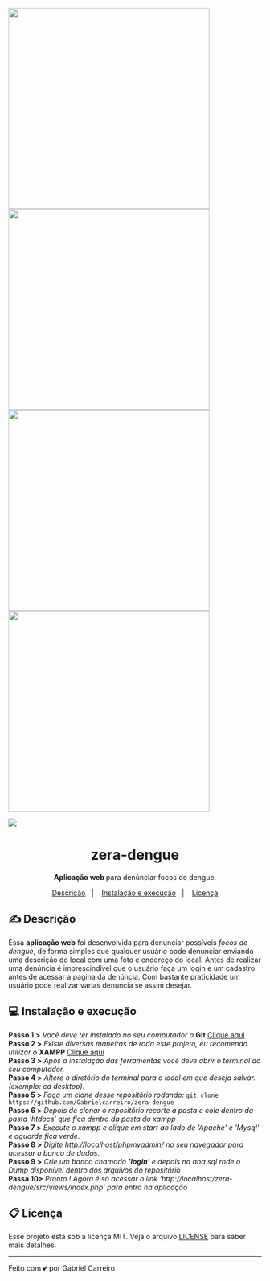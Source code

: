 <img src="https://i.imgur.com/FGh1Cap.png" width="400"> <img src="https://i.imgur.com/LYoeeFX.png" width="400">
<img src="https://i.imgur.com/SzDwsHF.png" width="400"> <img src="https://i.imgur.com/J0A00xq.png" width="400">

![](https://media.giphy.com/media/Uq49MQwwKDkXSjesDD/giphy.gif)

<h1 align="center"> zera-dengue </h1>
<p align="center"> <strong> Aplicação web </strong> para denúnciar focos de dengue.  </p>

<p align="center">
  <a href="#-descrição">Descrição</a>&nbsp;&nbsp;&nbsp;|&nbsp;&nbsp;&nbsp;
  <a href="#-instalação-e-execução">Instalação e execução</a>&nbsp;&nbsp;&nbsp;|&nbsp;&nbsp;&nbsp;
  <a href="#memo-licença">Licença</a>
</p>
 
## ✍ Descrição

 Essa **aplicação web** foi desenvolvida para denunciar possíveis *focos de dengue*, de forma simples 
 que qualquer usuário pode denunciar enviando uma descrição do local com uma foto e endereço do local.
 Antes de realizar uma denúncia é imprescindível que o usuário faça um login e um cadastro antes de acessar
 a pagina da denúncia. Com bastante praticidade um usuário pode realizar varias denuncia se assim desejar.
 
 ## 💻 Instalação e execução
 
**Passo 1 >**  *Você deve ter instalado no seu computador o*  **Git** <a href="https://git-scm.com/"> Clique aqui </a><br>
**Passo 2 >**  *Existe diversas maneiras de roda este projeto, eu recomendo utilizar o* **XAMPP** <a href="https://www.apachefriends.org/pt_br/index.html"> Clique aqui </a><br>
**Passo 3 >**  *Após a instalação das ferramentas você deve abrir o terminal do seu computador.* <br>
**Passo 4 >**  *Altere o diretório do terminal para o local em que deseja salvar. (exemplo: cd desktop).*<br>
**Passo 5 >**  *Faça um clone desse repositório rodando:* `git clone https://github.com/Gabrielcarreiro/zera-dengue`<br>
**Passo 6 >**  *Depois de clonar o repositório recorte a pasta e cole dentro da pasta 'htdocs' que fica dentro da pasta do xampp* <br>
**Passo 7 >**  *Execute o xampp e clique em start ao lado de 'Apache' e 'Mysql' e  aguarde fica verde.* </i><br>
**Passo 8 >**  *Digite http://localhost/phpmyadmin/ no seu navegador para acessar o banco de dados*.<br>
**Passo 9 >**  *Crie um banco chamado **'login'** e depois na aba sql rode o Dump disponível dentro dos arquivos do repositório* <br>
**Passa 10>**  *Pronto ! Agora é só acessar o link 'http://localhost/zera-dengue/src/views/index.php' para entra na aplicação* <br>

## 📋 Licença

Esse projeto está sob a licença MIT. Veja o arquivo [LICENSE](LICENSE.md) para saber mais detalhes.

---
Feito com 💕 por Gabriel Carreiro

